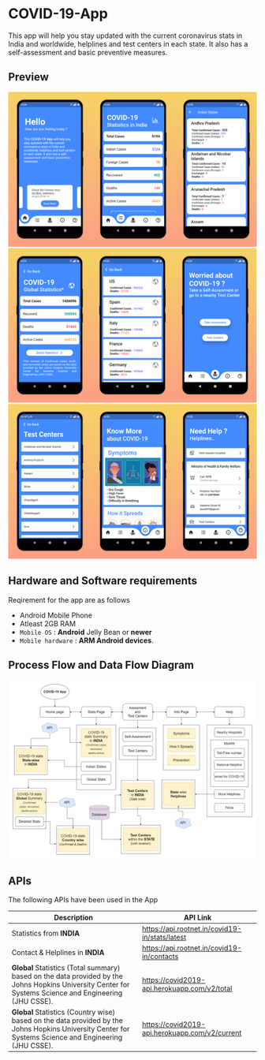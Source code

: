 # COVID-19-App

This app will help you stay updated with the current coronavirus stats in India and worldwide, helplines and test centers in each state. It also has a self-assessment and basic preventive measures.

## Preview

![MockUp1](https://github.com/Rajdeep-Ray/COVID-19-App/blob/master/myMockups/Mockup1.PNG)
![MockUp2](https://github.com/Rajdeep-Ray/COVID-19-App/blob/master/myMockups/Mockup2.PNG)
![MockUp3](https://github.com/Rajdeep-Ray/COVID-19-App/blob/master/myMockups/Mockup3.PNG)

## Hardware and Software requirements

Reqirement for the app are as follows

* Android Mobile Phone
* Atleast 2GB RAM
* `Mobile OS` : **Android** Jelly Bean or **newer**
* `Mobile hardware` : **ARM Android devices**.

## Process Flow and Data Flow Diagram

![FlowDiagram](https://github.com/Rajdeep-Ray/COVID-19-App/blob/master/myMockups/flowdiagram.png)

## APIs

The following APIs have been used in the App

|Description|API Link|
|---|---|
|Statistics from **INDIA**|https://api.rootnet.in/covid19-in/stats/latest|
|Contact & Helplines in **INDIA**|https://api.rootnet.in/covid19-in/contacts|
|**Global** Statistics (Total summary) based on the data provided by the Johns Hopkins University Center for Systems Science and Engineering (JHU CSSE).|https://covid2019-api.herokuapp.com/v2/total|
|**Global** Statistics (Country wise) based on the data provided by the Johns Hopkins University Center for Systems Science and Engineering (JHU CSSE).|https://covid2019-api.herokuapp.com/v2/current|
